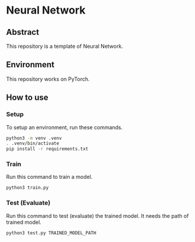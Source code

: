 # Neural Network

## Abstract

This repository is a template of Neural Network.

## Environment

This repository works on PyTorch.

## How to use

### Setup

To setup an environment, run these commands.

```bash
python3 -m venv .venv
. .venv/bin/activate
pip install -r requirements.txt
```

### Train

Run this command to train a model.

```bash
python3 train.py
```

### Test (Evaluate)

Run this command to test (evaluate) the trained model.
It needs the path of trained model.

```bash
python3 test.py TRAINED_MODEL_PATH
```
